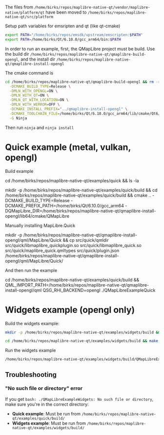 The files from `/home/birks/repos/maplibre-native-qt/vendor/maplibre-native/platform/qt` have been moved to `/home/birks/repos/maplibre-native-qt/src/platform`

Setup path variables for emsripten and qt (like qt-cmake)

```sh
export PATH="/home/birks/repos/emsdk/upstream/emscripten:$PATH"
export PATH=/home/birks/Qt/6.10.0/gcc_arm64/bin:$PATH
```


In order to run an example, first, the QMapLibre project must be build. Use the build dir `/home/birks/repos/maplibre-native-qt/qmaplibre-build-opengl`, and the install dir `/home/birks/repos/maplibre-native-qt/qmaplibre-install-opengl`


The cmake command is

```sh
cd /home/birks/repos/maplibre-native-qt/qmaplibre-build-opengl && rm -rf * && cmake .. \
  -DCMAKE_BUILD_TYPE=Release \
  -DMLN_WITH_OPENGL=ON \
  -DMLN_WITH_QT=ON \
  -DMLN_QT_WITH_LOCATION=ON \
  -DMLN_WITH_WERROR=OFF \
  -DCMAKE_INSTALL_PREFIX="../qmaplibre-install-opengl" \
  -DCMAKE_TOOLCHAIN_FILE=/home/birks/Qt/6.10.0/gcc_arm64/lib/cmake/Qt6/qt.toolchain.cmake \
  -G Ninja
```

Then run
`ninja` and `ninja install`



# Quick example  (metal, vulkan, opengl)

Build example


cd /home/birks/repos/maplibre-native-qt/examples/quick && ls -la

mkdir -p /home/birks/repos/maplibre-native-qt/examples/quick/build && cd /home/birks/repos/maplibre-native-qt/examples/quick/build && cmake .. -DCMAKE_BUILD_TYPE=Release -DCMAKE_PREFIX_PATH=/home/birks/Qt/6.10.0/gcc_arm64 -DQMapLibre_DIR=/home/birks/repos/maplibre-native-qt/qmaplibre-install-opengl/lib64/cmake/QMapLibre


Manually installing MapLibre.Quick

mkdir -p /home/birks/repos/maplibre-native-qt/qmaplibre-install-opengl/qml/MapLibre/Quick && cp src/quick/qmldir src/quick/libmaplibre_quickplugin.so src/quick/libmaplibre_quick.so src/quick/maplibre_quick.qmltypes src/quick/plugin.json /home/birks/repos/maplibre-native-qt/qmaplibre-install-opengl/qml/MapLibre/Quick/


And then run the example

cd /home/birks/repos/maplibre-native-qt/examples/quick/build && QML_IMPORT_PATH=/home/birks/repos/maplibre-native-qt/qmaplibre-install-opengl/qml QSG_RHI_BACKEND=opengl ./QMapLibreExampleQuick



# Widgets example  (opengl only)

Build the widgets example:

```sh
mkdir -p /home/birks/repos/maplibre-native-qt/examples/widgets/build && cd /home/birks/repos/maplibre-native-qt/examples/widgets/build && cmake .. -DCMAKE_BUILD_TYPE=Release -DCMAKE_PREFIX_PATH=/home/birks/Qt/6.10.0/gcc_arm64 -DQMapLibre_DIR=/home/birks/repos/maplibre-native-qt/qmaplibre-install-opengl/lib64/cmake/QMapLibre -DQT_VERSION_MAJOR=6

cd /home/birks/repos/maplibre-native-qt/examples/widgets/build && make -j$(nproc)
```

Run the widgets example

```sh
/home/birks/repos/maplibre-native-qt/examples/widgets/build/QMapLibreExampleWidgets
```

## Troubleshooting

### "No such file or directory" error
If you get `bash: ./QMapLibreExampleWidgets: No such file or directory`, make sure you're in the correct directory:

- **Quick example**: Must be run from `/home/birks/repos/maplibre-native-qt/examples/quick/build/`
- **Widgets example**: Must be run from `/home/birks/repos/maplibre-native-qt/examples/widgets/build/`

